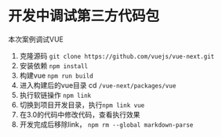 # 开发中调试第三方代码包

本次案例调试VUE

1. 克隆源码 `git clone https://github.com/vuejs/vue-next.git`
2. 安装依赖 `npm install`
3. 构建vue `npm run build`
4. 进入构建后的vue目录 cd `/vue-next/packages/vue`
5. 执行软链操作 `npm link`
6. 切换到项目开发目录，执行`npm link vue`
7. 在3.0的代码中修改代码，查看执行效果
8. 开发完成后移除link， `npm rm --global markdown-parse`